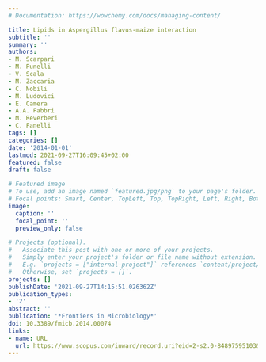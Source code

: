 ```yaml
---
# Documentation: https://wowchemy.com/docs/managing-content/

title: Lipids in Aspergillus flavus-maize interaction
subtitle: ''
summary: ''
authors:
- M. Scarpari
- M. Punelli
- V. Scala
- M. Zaccaria
- C. Nobili
- M. Ludovici
- E. Camera
- A.A. Fabbri
- M. Reverberi
- C. Fanelli
tags: []
categories: []
date: '2014-01-01'
lastmod: 2021-09-27T16:09:45+02:00
featured: false
draft: false

# Featured image
# To use, add an image named `featured.jpg/png` to your page's folder.
# Focal points: Smart, Center, TopLeft, Top, TopRight, Left, Right, BottomLeft, Bottom, BottomRight.
image:
  caption: ''
  focal_point: ''
  preview_only: false

# Projects (optional).
#   Associate this post with one or more of your projects.
#   Simply enter your project's folder or file name without extension.
#   E.g. `projects = ["internal-project"]` references `content/project/deep-learning/index.md`.
#   Otherwise, set `projects = []`.
projects: []
publishDate: '2021-09-27T14:15:51.026362Z'
publication_types:
- '2'
abstract: ''
publication: '*Frontiers in Microbiology*'
doi: 10.3389/fmicb.2014.00074
links:
- name: URL
  url: https://www.scopus.com/inward/record.uri?eid=2-s2.0-84897595103&doi=10.3389%2ffmicb.2014.00074&partnerID=40&md5=8f766ef280165e5d1c7a2deed60b399c
---
```

